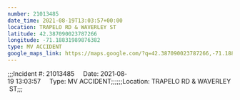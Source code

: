 ```yaml
---
number: 21013485
date_time: 2021-08-19T13:03:57+00:00
location: TRAPELO RD & WAVERLEY ST
latitude: 42.387090023787266
longitude: -71.18831989876382
type: MV ACCIDENT
google_maps_link: https://maps.google.com/?q=42.387090023787266,-71.18831989876382
---
```


;;;Incident #: 21013485     Date: 2021‐08‐19 13:03:57     Type: MV ACCIDENT;;;;;;Location: TRAPELO RD & WAVERLEY ST;;;
